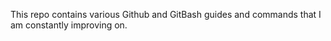 This repo contains various Github and GitBash guides and commands that I am constantly improving on.
